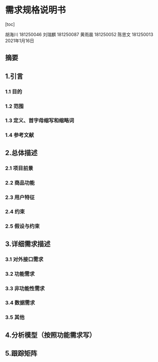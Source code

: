 # 需求规格说明书

[toc]

胡海川 181250046
刘瑞麒 181250087
黄雨晨 181250052
陈思文 181250013
2021年1月16日



## 摘要

## 1.引言

### 1.1 目的

### 1.2 范围

### 1.3 定义、首字母缩写和缩略词

### 1.4 参考文献

## 2.总体描述

### 2.1 项目前景

### 2.2 商品功能

### 2.3 用户特征

### 2.4 约束

### 2.5 假设与约束

## 3.详细需求描述

### 3.1 对外接口需求

### 3.2 功能需求

### 3.3 非功能性需求

### 3.4 数据需求

### 3.5 其他

## 4.分析模型（按照功能需求写）



## 5.跟踪矩阵

